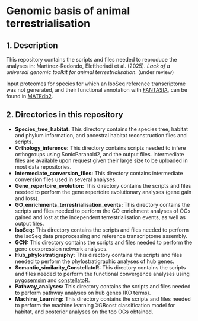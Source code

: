 # Genomic basis of animal terrestrialisation

## 1. Description
This repository contains the scripts and files needed to reproduce the analyses in: Martínez-Redondo, Eleftheriadi et al. (2025). *Lack of a universal genomic toolkit for animal terrestrialisation*. (under review)

Input proteomes for species for which an IsoSeq reference transcriptome was not generated, and their functional annotation with [FANTASIA](https://github.com/MetazoaPhylogenomicsLab/FANTASIA), can be found in [MATEdb2](https://github.com/MetazoaPhylogenomicsLab/MATEdb2).

## 2. Directories in this repository
- **Species_tree_habitat:** This directory contains the species tree, habitat and phylum information, and ancestral habitat reconstruction files and scripts.
- **Orthology_inference:** This directory contains scripts needed to infere orthogroups using SonicParanoid2, and the output files. Intermediate files are available upon request given their large size to be uploaded in most data repositories.
- **Intermediate_conversion_files:** This directory contains intermediate conversion files used in several analyses.
- **Gene_repertoire_evolution:** This directory contains the scripts and files needed to perform the gene repertoire evolutionary analyses (gene gain and loss).
- **GO_enrichments_terrestrialisation_events:** This directory contains the scripts and files needed to perform the GO enrichment analyses of OGs gained and lost at the independent terrestrialisation events, as well as output files.
- **IsoSeq:** This directory contains the scripts and files needed to perform the IsoSeq data preprocessing and reference transcriptome assembly.
- **GCN:** This directory contains the scripts and files needed to perform the gene coexpression network analyses.
- **Hub_phylostratigraphy:** This directory contains the scripts and files needed to perform the phylostratigraphic analyses of hub genes.
- **Semantic_similarity_ConstellatoR:** This directory contains the scripts and files needed to perform the functional convergence analyses using [pygosemsim](https://github.com/mojaie/pygosemsim/tree/master/pygosemsim) and [constellatoR](https://github.com/MetazoaPhylogenomicsLab/constellatoR).
- **Pathway_analyses:** This directory contains the scripts and files needed to perform pathway analyses on hub genes (KO terms).
- **Machine_Learning:** This directory contains the scripts and files needed to perform the machine learning XGBoost classification model for habitat, and posterior analyses on the top OGs obtained.
